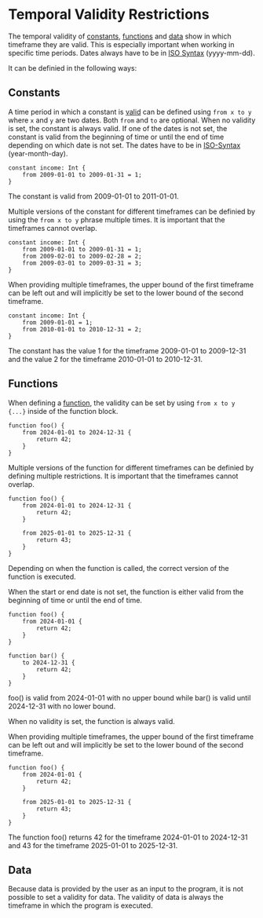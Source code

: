 # Temporal Validity Restrictions

The temporal validity of [constants](#constants), [functions](#functions) and [data](#data) show in which timeframe they are valid. This is especially important when working in specific time periods. Dates always have to be in [ISO Syntax][date syntax] (yyyy-mm-dd).

It can be definied in the following ways:

## Constants

A time period in which a constant is [valid][Validity] can be defined using `from x to y` where `x` and `y` are two dates. Both `from` and `to` are optional. When no validity is set, the constant is always valid. If one of the dates is not set, the constant is valid from the beginning of time or until the end of time depending on which date is not set. The dates have to be in [ISO-Syntax][date syntax] (year-month-day).

```ttsl
constant income: Int {
    from 2009-01-01 to 2009-01-31 = 1;
}
```

The constant is valid from 2009-01-01 to 2011-01-01.

Multiple versions of the constant for different timeframes can be definied by using the `from x to y` phrase multiple times. It is important that the timeframes cannot overlap.

```ttsl
constant income: Int {
    from 2009-01-01 to 2009-01-31 = 1;
    from 2009-02-01 to 2009-02-28 = 2;
    from 2009-03-01 to 2009-03-31 = 3;
}
```

When providing multiple timeframes, the upper bound of the first timeframe can be left out and will implicitly be set to the lower bound of the second timeframe.

```ttsl
constant income: Int {
    from 2009-01-01 = 1;
    from 2010-01-01 to 2010-12-31 = 2;
}
```

The constant has the value 1 for the timeframe 2009-01-01 to 2009-12-31 and the value 2 for the timeframe 2010-01-01 to 2010-12-31.

## Functions

When defining a [function](#functions), the validity can be set by using `from x to y {...}` inside of the function block.

```ttsl
function foo() {
    from 2024-01-01 to 2024-12-31 {
        return 42;
    }
}
```

Multiple versions of the function for different timeframes can be definied by defining multiple restrictions. It is important that the timeframes cannot overlap.

```ttsl
function foo() {
    from 2024-01-01 to 2024-12-31 {
        return 42;
    }

    from 2025-01-01 to 2025-12-31 {
        return 43;
    }
}
```

Depending on when the function is called, the correct version of the function is executed.

When the start or end date is not set, the function is either valid from the beginning of time or until the end of time.

```ttsl
function foo() {
    from 2024-01-01 {
        return 42;
    }
}
```

```ttsl
function bar() {
    to 2024-12-31 {
        return 42;
    }
}
```

foo() is valid from 2024-01-01 with no upper bound while bar() is valid until 2024-12-31 with no lower bound.

When no validity is set, the function is always valid.

When providing multiple timeframes, the upper bound of the first timeframe can be left out and will implicitly be set to the lower bound of the second timeframe.

```ttsl
function foo() {
    from 2024-01-01 {
        return 42;
    }

    from 2025-01-01 to 2025-12-31 {
        return 43;
    }
}
```

The function foo() returns 42 for the timeframe 2024-01-01 to 2024-12-31 and 43 for the timeframe 2025-01-01 to 2025-12-31.

## Data

Because data is provided by the user as an input to the program, it is not possible to set a validity for data. The validity of data is always the timeframe in which the program is executed.

[date syntax]: validity.md#date
[Validity]: validity.md
